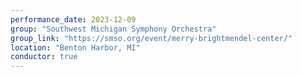 ```yaml
---
performance_date: 2023-12-09
group: "Southwest Michigan Symphony Orchestra"
group_link: "https://smso.org/event/merry-brightmendel-center/"
location: "Benton Harbor, MI"
conductor: true
---
```

